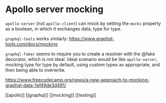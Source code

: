 # Apollo server mocking

`apollo-server` (not `apollo-client`) can mock by setting the `mocks` property as a boolean, in which it exchanges data, type for type.

`graphql-tools` works simlarly: https://www.graphql-tools.com/docs/mocking

`graphql-faker` seems to require you to create a resolver with the @fake decorator, which is not ideal.
Ideal scenario would be like `apollo-server`, mocking type for type by default, using custom types as appropriate, and then being able to overwrite.

https://www.freecodecamp.org/news/a-new-approach-to-mocking-graphql-data-1ef49de3d491/

[[apollo]]
[[graphql]]
[[mocking]]
[[testing]]
